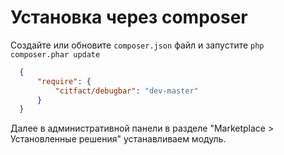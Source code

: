 Установка через composer
=========

Создайте или обновите ``composer.json`` файл и запустите ``php composer.phar update``
``` json
  {
      "require": {
          "citfact/debugbar": "dev-master"
      }
  }
```

Далее в административной панели в разделе "Marketplace > Установленные решения" устанавливаем модуль.


